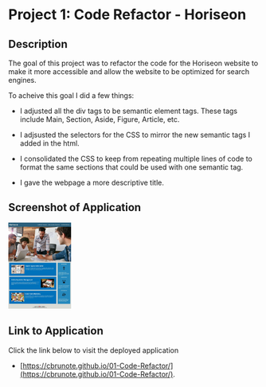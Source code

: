 # Project 1: Code Refactor - Horiseon
## Description

The goal of this project was to refactor the code for the Horiseon website to make it more accessible and allow the website to be optimized for search engines.

To acheive this goal I did a few things:

- I adjusted all the div tags to be semantic element tags. These tags include Main, Section, Aside, Figure, Article, etc.

- I adjsusted the selectors for the CSS to mirror the new semantic tags I added in the html.

- I consolidated the CSS to keep from repeating multiple lines of code to format the same sections that could be used with one semantic tag.

- I gave the webpage a more descriptive title.

## Screenshot of Application

 <img src="assets\images\Horiseon.JPG" width=25%>

## Link to Application

Click the link below to visit the deployed application

- [https://cbrunote.github.io/01-Code-Refactor/](https://cbrunote.github.io/01-Code-Refactor/).
